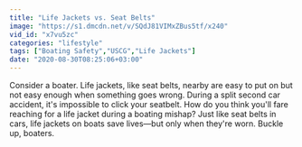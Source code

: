 ```yaml
---
title: "Life Jackets vs. Seat Belts"
image: "https://s1.dmcdn.net/v/SQdJ81VIMxZBus5tf/x240"
vid_id: "x7vu5zc"
categories: "lifestyle"
tags: ["Boating Safety","USCG","Life Jackets"]
date: "2020-08-30T08:25:06+03:00"
---
```

Consider a boater. Life jackets, like seat belts, nearby are easy to put on but not easy enough when something goes wrong. During a split second car accident, it's impossible to click your seatbelt. How do you think you'll fare reaching for a life jacket during a boating mishap? Just like seat belts in cars, life jackets on boats save lives—but only when they're worn. Buckle up, boaters.
